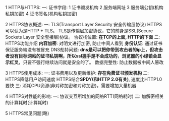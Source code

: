 1 HTTP与HTTPS:
    一: 证书字段:
        1 证书颁发机构
        2 服务端网址
        3 服务端公钥(机构私钥加密)
        4 证书签名(机构私钥加密)

2 HTTPS协议概述:
    一: TLS(Transport Layer Security 安全传输层协议)
        HTTPS可以认为是HTTP + TLS。
        TLS是传输层加密协议，它的前身是SSL(Secure Sockets Layer 安全套接层)协议。
        协议栈位置:
            **在TCP的上面, HTTP的下面**
    二: HTTPS功能介绍
            **内容加密**: 对明文进行加密, 防止中间人看到
            **身份认证**: 通过证书保证服务端没有被冒充
                DNS劫持问题: **dns是可以把你带到攻击者的ip上，但攻击者没有目标网站的证书私钥啊，所以ssl握手是不会成功的**，**浏览器的小绿锁会显示红叉**，只要不强行继续访问就是安全的了。
            数据完整性: 防止数据被中间人篡改

3 HTTPS使用成本:
    一: 证书费用以及更新维护:
            **存在免费证书颁发机构**
    二: HTTPS降低用户访问速度
            HTTPS结合**SPDY(和HTTP 2.0有关)**, 速度比HTTP1.0要快
    三: 消耗CPU资源(非对称加密和对称加密)，需要增加大量机器


4 HTTPS对性能的影响:
    一: 协议交互所增加的网络RTT(网络耗时)
    二: 加解密相关的计算耗时(计算耗时)

5 HTTPS常见问题(略)



